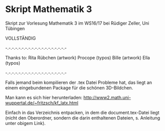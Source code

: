 # Skript Mathematik 3
Skript zur Vorlesung Mathematik 3 im WS16/17 bei Rüdiger Zeller, Uni Tübingen

VOLLSTÄNDIG

-.-.-.-.-.-.-.-.-.-.-.-.-.-.-.-.-.-.-

Thanks to:
Rita Rübchen (artwork)
Procope (typos)
Bille (artwork)
Ella (typos)


-.-.-.-.-.-.-.-.-.-.-.-.-.-.-.-.-.-.-

Falls jemand beim kompilieren der .tex Datei Probleme hat, das liegt an einem eingebundenen
 Package für die schönen 3D-Bildchen.
 
 Man kann es sich hier herunterladen: http://www2.math.uni-wuppertal.de/~fritzsch/kf_latx.html
 
 Einfach in das Verzeichnis entpacken, in dem die document.tex-Datei liegt (nicht den Oberordner, sondern die darin enthaltenen Dateien, s. Anleitung unter obigem Link).
